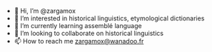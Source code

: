 - 👋 Hi, I’m @zargamox
- 👀 I’m interested in historical linguistics, etymological dictionaries
- 🌱 I’m currently learning assemblé language
- 💞️ I’m looking to collaborate on historical linguistics
- 📫 How to reach me zargamox@wanadoo.fr

<!---
zargamox/zargamox is a ✨ special ✨ repository because its `README.md` (this file) appears on your GitHub profile.
You can click the Preview link to take a look at your changes.
--->
